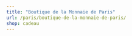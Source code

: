 ```yaml
---
title: "Boutique de la Monnaie de Paris"
url: /paris/boutique-de-la-monnaie-de-paris/
shop: cadeau
---
```

